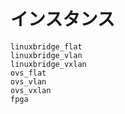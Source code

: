 # インスタンス

```{toctree}
linuxbridge_flat
linuxbridge_vlan
linuxbridge_vxlan
ovs_flat
ovs_vlan
ovs_vxlan
fpga
```

